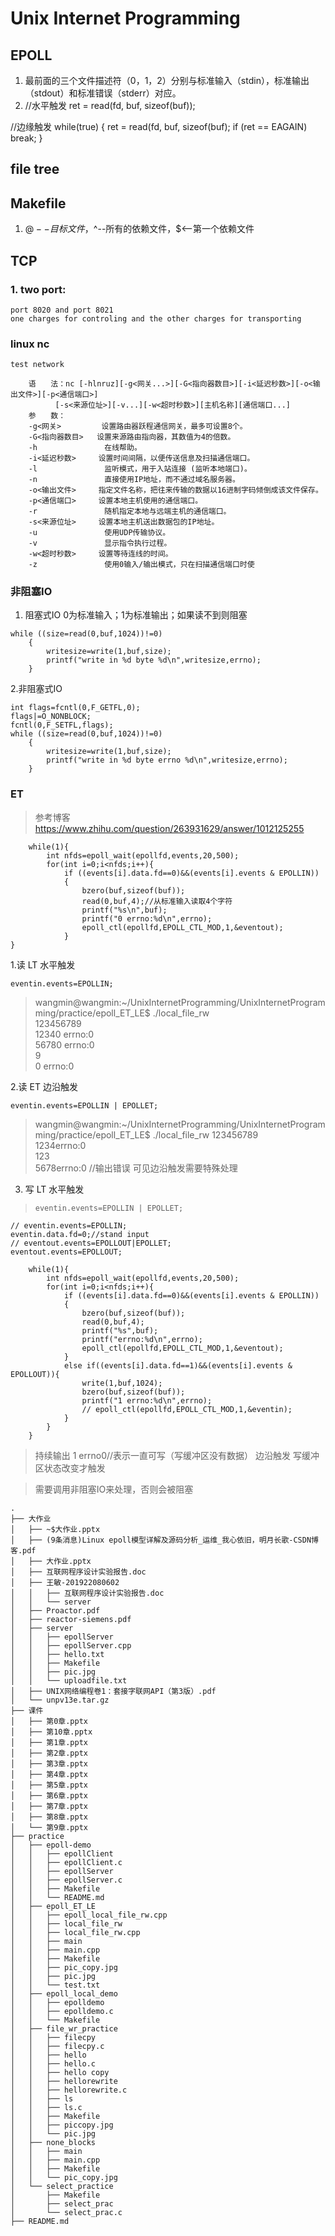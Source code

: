 # Unix Internet Programming

## EPOLL
1. 最前面的三个文件描述符（0，1，2）分别与标准输入（stdin），标准输出（stdout）和标准错误（stderr）对应。
2. //水平触发
ret = read(fd, buf, sizeof(buf));

//边缘触发
while(true) {
    ret = read(fd, buf, sizeof(buf);
    if (ret == EAGAIN) break;
}
## file tree

## Makefile
1. $@--目标文件，$^--所有的依赖文件，$<--第一个依赖文件

## TCP

### 1. two port:   
    port 8020 and port 8021
    one charges for controling and the other charges for transporting
    
### linux nc
    test network
``` 
    语　　法：nc [-hlnruz][-g<网关...>][-G<指向器数目>][-i<延迟秒数>][-o<输出文件>][-p<通信端口>]
		  [-s<来源位址>][-v...][-w<超时秒数>][主机名称][通信端口...]
    参　　数：
    -g<网关>         设置路由器跃程通信网关，最多可设置8个。
    -G<指向器数目>   设置来源路由指向器，其数值为4的倍数。
    -h               在线帮助。
    -i<延迟秒数>     设置时间间隔，以便传送信息及扫描通信端口。
    -l               监听模式，用于入站连接 (监听本地端口)。
    -n               直接使用IP地址，而不通过域名服务器。
    -o<输出文件>     指定文件名称，把往来传输的数据以16进制字码倾倒成该文件保存。
    -p<通信端口>     设置本地主机使用的通信端口。
    -r               随机指定本地与远端主机的通信端口。
    -s<来源位址>     设置本地主机送出数据包的IP地址。
    -u               使用UDP传输协议。
    -v               显示指令执行过程。
    -w<超时秒数>     设置等待连线的时间。
    -z               使用0输入/输出模式，只在扫描通信端口时使
```

### 非阻塞IO
1. 阻塞式IO 0为标准输入；1为标准输出；如果读不到则阻塞
```    
while ((size=read(0,buf,1024))!=0)
    {
        writesize=write(1,buf,size);
        printf("write in %d byte %d\n",writesize,errno);
    }
```
2.非阻塞式IO 
```
int flags=fcntl(0,F_GETFL,0);
flags|=O_NONBLOCK;
fcntl(0,F_SETFL,flags);
while ((size=read(0,buf,1024))!=0)
    {
        writesize=write(1,buf,size);
        printf("write in %d byte errno %d\n",writesize,errno);
    }
```
### ET
> 参考博客 https://www.zhihu.com/question/263931629/answer/1012125255
```
    while(1){
        int nfds=epoll_wait(epollfd,events,20,500);
        for(int i=0;i<nfds;i++){
            if ((events[i].data.fd==0)&&(events[i].events & EPOLLIN)) 
            {
                bzero(buf,sizeof(buf));
                read(0,buf,4);//从标准输入读取4个字符
                printf("%s\n",buf);
                printf("0 errno:%d\n",errno);
                epoll_ctl(epollfd,EPOLL_CTL_MOD,1,&eventout);
            }
}

```
1.读 LT  水平触发
```
eventin.events=EPOLLIN;
```
> wangmin@wangmin:~/UnixInternetProgramming/UnixInternetProgramming/practice/epoll_ET_LE$ ./local_file_rw   
123456789  
12340 errno:0  
56780 errno:0  
9  
0 errno:0  

2.读 ET 边沿触发
```
eventin.events=EPOLLIN | EPOLLET;
```
> wangmin@wangmin:~/UnixInternetProgramming/UnixInternetProgramming/practice/epoll_ET_LE$ ./local_file_rw 
123456789  
1234errno:0  
123  
5678errno:0 //输出错误 可见边沿触发需要特殊处理 

3. 写 LT 水平触发
>     eventin.events=EPOLLIN | EPOLLET;
    // eventin.events=EPOLLIN;
    eventin.data.fd=0;//stand input
    // eventout.events=EPOLLOUT|EPOLLET;
    eventout.events=EPOLLOUT;
``` 
    while(1){
        int nfds=epoll_wait(epollfd,events,20,500);
        for(int i=0;i<nfds;i++){
            if ((events[i].data.fd==0)&&(events[i].events & EPOLLIN)) 
            {
                bzero(buf,sizeof(buf));
                read(0,buf,4);
                printf("%s",buf);
                printf("errno:%d\n",errno);
                epoll_ctl(epollfd,EPOLL_CTL_MOD,1,&eventout);
            }
            else if((events[i].data.fd==1)&&(events[i].events & EPOLLOUT)){
                write(1,buf,1024);
                bzero(buf,sizeof(buf));
                printf("1 errno:%d\n",errno);
                // epoll_ctl(epollfd,EPOLL_CTL_MOD,1,&eventin);
            }
        }
    }
```
> 持续输出 1 errno0//表示一直可写（写缓冲区没有数据）
> 边沿触发 写缓冲区状态改变才触发

> 需要调用非阻塞IO来处理，否则会被阻塞

```
.
├── 大作业
│   ├── ~$大作业.pptx
│   ├── (9条消息)Linux epoll模型详解及源码分析_运维_我心依旧，明月长歌-CSDN博客.pdf
│   ├── 大作业.pptx
│   ├── 互联网程序设计实验报告.doc
│   ├── 王敏-201922080602
│   │   ├── 互联网程序设计实验报告.doc
│   │   └── server
│   ├── Proactor.pdf
│   ├── reactor-siemens.pdf
│   ├── server
│   │   ├── epollServer
│   │   ├── epollServer.cpp
│   │   ├── hello.txt
│   │   ├── Makefile
│   │   ├── pic.jpg
│   │   └── uploadfile.txt
│   ├── UNIX网络编程卷1：套接字联网API（第3版）.pdf
│   └── unpv13e.tar.gz
├── 课件
│   ├── 第0章.pptx
│   ├── 第10章.pptx
│   ├── 第1章.pptx
│   ├── 第2章.pptx
│   ├── 第3章.pptx
│   ├── 第4章.pptx
│   ├── 第5章.pptx
│   ├── 第6章.pptx
│   ├── 第7章.pptx
│   ├── 第8章.pptx
│   └── 第9章.pptx
├── practice
│   ├── epoll-demo
│   │   ├── epollClient
│   │   ├── epollClient.c
│   │   ├── epollServer
│   │   ├── epollServer.c
│   │   ├── Makefile
│   │   └── README.md
│   ├── epoll_ET_LE
│   │   ├── epoll_local_file_rw.cpp
│   │   ├── local_file_rw
│   │   ├── local_file_rw.cpp
│   │   ├── main
│   │   ├── main.cpp
│   │   ├── Makefile
│   │   ├── pic_copy.jpg
│   │   ├── pic.jpg
│   │   └── test.txt
│   ├── epoll_local_demo
│   │   ├── epolldemo
│   │   ├── epolldemo.c
│   │   └── Makefile
│   ├── file_wr_practice
│   │   ├── filecpy
│   │   ├── filecpy.c
│   │   ├── hello
│   │   ├── hello.c
│   │   ├── hello copy
│   │   ├── hellorewrite
│   │   ├── hellorewrite.c
│   │   ├── ls
│   │   ├── ls.c
│   │   ├── Makefile
│   │   ├── piccopy.jpg
│   │   └── pic.jpg
│   ├── none_blocks
│   │   ├── main
│   │   ├── main.cpp
│   │   ├── Makefile
│   │   └── pic_copy.jpg
│   └── select_practice
│       ├── Makefile
│       ├── select_prac
│       └── select_prac.c
├── README.md

```